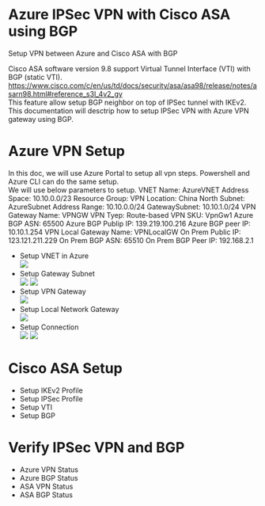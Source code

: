 # Azure IPSec VPN with Cisco ASA using BGP
Setup VPN between Azure and Cisco ASA with BGP

Cisco ASA software version 9.8 support Virtual Tunnel Interface (VTI) with BGP (static VTI). <br>
https://www.cisco.com/c/en/us/td/docs/security/asa/asa98/release/notes/asarn98.html#reference_s3l_4v2_gy <br>
This feature allow setup BGP neighbor on top of IPSec tunnel with IKEv2. <br>
This documentation will desctrip how to setup IPSec VPN with Azure VPN gateway using BGP. <br>

# Azure VPN Setup 
In this doc, we will use Azure Portal to setup all vpn steps. Powershell and Azure CLI can do the same setup. <br>
We will use below parameters to setup.
VNET Name: AzureVNET
Address Space: 10.10.0.0/23
Resource Group: VPN
Location: China North
Subnet: AzureSubnet
Address Range: 10.10.0.0/24
GatewaySubnet: 10.10.1.0/24
VPN Gateway Name: VPNGW
VPN Tyep: Route-based
VPN SKU: VpnGw1
Azure BGP ASN: 65500
Azure BGP Publip IP: 139.219.100.216
Azure BGP peer IP: 10.10.1.254
VPN Local Gateway Name: VPNLocalGW
On Prem Public IP: 123.121.211.229
On Prem BGP ASN: 65510
On Prem BGP Peer IP: 192.168.2.1
* Setup VNET in Azure <br>
![](https://github.com/yinghli/azure-vpn-asa/blob/master/VNET.PNG) 
* Setup Gateway Subnet <br>
![](https://github.com/yinghli/azure-vpn-asa/blob/master/GWsubnet.PNG)
![](https://github.com/yinghli/azure-vpn-asa/blob/master/GWSubnet1.PNG)
* Setup VPN Gateway <br>
![](https://github.com/yinghli/azure-vpn-asa/blob/master/GW.PNG)
* Setup Local Network Gateway <br>
![](https://github.com/yinghli/azure-vpn-asa/blob/master/LocalGW.PNG)
* Setup Connection <br>
![](https://github.com/yinghli/azure-vpn-asa/blob/master/Connection.PNG)
![](https://github.com/yinghli/azure-vpn-asa/blob/master/ConnectionBGP.PNG)

# Cisco ASA Setup
* Setup IKEv2 Profile 
* Setup IPSec Profile
* Setup VTI
* Setup BGP

# Verify IPSec VPN and BGP
* Azure VPN Status
* Azure BGP Status
* ASA VPN Status
* ASA BGP Status

